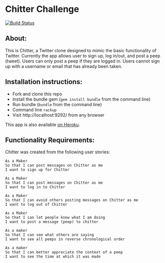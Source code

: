 Chitter Challenge
=================

[![Build Status](https://travis-ci.org/makersacademy/chitter-challenge.svg?branch=master)](https://travis-ci.org/makersacademy/chitter-challenge)

About:
-------
This is Chitter, a Twitter clone designed to mimic the basic functionality of Twitter. Currently the app allows user to sign up, log in/out, and post a peep (tweet). Users can only post a peep if they are logged in. Users cannot sign up with a username or email that has already been taken.

Installation instructions:
-------
* Fork and clone this repo
* Install the bundle gem (`gem install bundle` from the command line)
* Run bundle (`bundle` from the command line)
* Command line `rackup`
* Visit http://localhost:9292/ from any browser

This app is also available [on Heroku](https://chitter-this.herokuapp.com/).

Functionality Requirements:
-------
Chitter was created from the following user stories:

```
As a Maker
So that I can post messages on Chitter as me
I want to sign up for Chitter

As a Maker
So that I can post messages on Chitter as me
I want to log in to Chitter

As a Maker
So that I can avoid others posting messages on Chitter as me
I want to log out of Chitter

As a Maker
So that I can let people know what I am doing  
I want to post a message (peep) to chitter

As a maker
So that I can see what others are saying  
I want to see all peeps in reverse chronological order

As a maker
So that I can better appreciate the context of a peep
I want to see the time at which it was made
```
